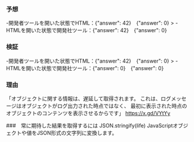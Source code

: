 ### 予想
-開発者ツールを開いた状態でHTML：{"answer": 42}　{"answer": 0} >
-HTMLを開いた状態で開発社ツール：{"answer": 42}　{"answer": 0}
### 検証  
-開発者ツールを開いた状態でHTML：{"answer": 42}　{"answer": 0} >
-HTMLを開いた状態で開発社ツール：{"answer": 0}　{"answer": 0}
 ### 理由
「オブジェクトに関する情報は、遅延して取得されます。
これは、ログメッセージはオブジェクトがログ出力された時点ではなく、
最初に表示された時点のオブジェクトのコンテンツを表示させるからです」
https://x.gd/VYtYy

###　常に期待した結果を取得するには
JSON.stringify(life)
JavaScriptオブジェクトや値をJSON形式の文字列に変換します。
